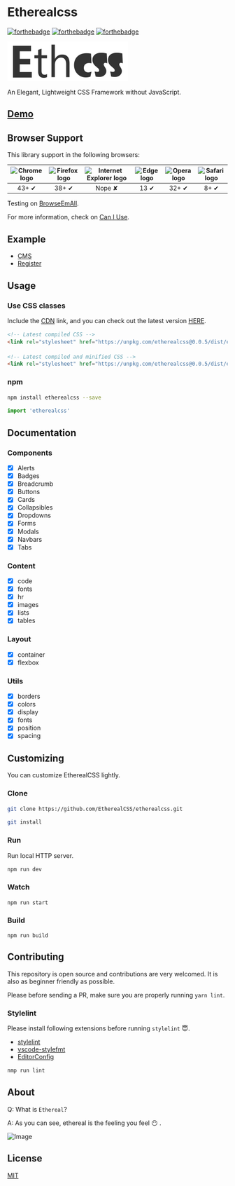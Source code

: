 # Etherealcss

[![forthebadge](https://forthebadge.com/images/badges/makes-people-smile.svg)](https://github.com/EtherealCSS/etherealcss)
[![forthebadge](https://forthebadge.com/images/badges/built-with-love.svg)](https://github.com/GitbookIO/gitbook-cli)
[![forthebadge](https://forthebadge.com/images/badges/uses-css.svg)](https://forthebadge.com)

![img](https://raw.githubusercontent.com/EtherealCSS/etherealcss/master/logo/logo.png)

An Elegant, Lightweight CSS Framework without JavaScript.

## [**Demo**](http://etherealcss.github.io/etherealcss/)

## Browser Support

This library support in the following browsers:

| <img src="http://i.imgur.com/NjIVmRO.png" width="48px" height="48px" alt="Chrome logo"> | <img src="http://i.imgur.com/o1m5RcQ.png" width="48px" height="48px" alt="Firefox logo"> | <img src="http://i.imgur.com/0R5whqc.png" width="48px" height="48px" alt="Internet Explorer logo"> | <img src="http://i.imgur.com/kQ1e7Mk.png" width="45px" height="45px" alt="Edge logo"> | <img src="http://i.imgur.com/FSJB8BL.png" width="48px" height="48px" alt="Opera logo"> | <img src="http://i.imgur.com/yLwF24I.png" width="48px" height="48px" alt="Safari logo"> |
|:---:|:---:|:---:|:---:|:---:|:---:|
| 43+ ✔ | 38+ ✔ | Nope ✘ |  13 ✔ | 32+ ✔ | 8+ ✔ |


Testing on [BrowseEmAll](https://www.browseemall.com/).

For more information, check on [Can I Use](http://caniuse.com/#feat=css-filters).

## Example

- [CMS](http://etherealcss.github.io/etherealcss/example/cms)
- [Register](http://etherealcss.github.io/etherealcss/example/register)

## Usage

### Use CSS classes

Include the [CDN](https://unpkg.com) link, and you can check out the latest version [HERE](https://unpkg.com/etherealcss).

```html
<!-- Latest compiled CSS -->
<link rel="stylesheet" href="https://unpkg.com/etherealcss@0.0.5/dist/ethereal.css">

<!-- Latest compiled and minified CSS -->
<link rel="stylesheet" href="https://unpkg.com/etherealcss@0.0.5/dist/ethereal.min.css">
```

### npm

```bash
npm install etherealcss --save
```

```js
import 'etherealcss'
```

## Documentation

### Components

- [x] Alerts
- [x] Badges
- [x] Breadcrumb
- [x] Buttons
- [x] Cards
- [x] Collapsibles
- [x] Dropdowns
- [x] Forms
- [x] Modals
- [x] Navbars
- [x] Tabs

### Content

- [x] code
- [x] fonts
- [x] hr
- [x] images
- [x] lists
- [x] tables

### Layout

- [x] container
- [x] flexbox

### Utils

- [x] borders
- [x] colors
- [x] display
- [x] fonts
- [x] position
- [x] spacing

## Customizing

You can customize EtherealCSS lightly.

### Clone

```bash
git clone https://github.com/EtherealCSS/etherealcss.git
```

```bash
git install
```

### Run

Run local HTTP server.

```bash
npm run dev
```

### Watch

```
npm run start
```

### Build

```
npm run build
```

## Contributing

This repository is open source and contributions are very welcomed. It is also as beginner friendly as possible.

Please before sending a PR, make sure you are properly running `yarn lint`.

### Stylelint

Please install following extensions before running `stylelint` 😇.

- [stylelint](https://marketplace.visualstudio.com/items?itemName=shinnn.stylelint)
- [vscode-stylefmt](https://marketplace.visualstudio.com/items?itemName=mrmlnc.vscode-stylefmt)
- [EditorConfig](https://marketplace.visualstudio.com/items?itemName=EditorConfig.EditorConfig)

```bash
nmp run lint
```

## About

Q: What is `Ethereal`?

A: As you can see, ethereal is the feeling you feel 😶 .

![Image](https://i.imgur.com/NgJhJbd.png)

## License

[MIT](http://opensource.org/licenses/MIT)
